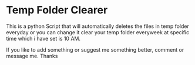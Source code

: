# Temp Folder Clearer
This is a python Script that will automatically deletes the files in temp folder everyday or you can change it clear your temp folder everyweek at specific time which i have set is 10 AM.

If you like to add something or suggest me something better, comment or message me.
Thanks

